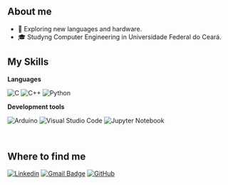 ## About me

- 🤔 Exploring new languages and hardware.
- 🎓 Studyng Computer Engineering in Universidade Federal do Ceará.

## My Skills

**Languages**


![C](https://img.shields.io/badge/c-%2300599C.svg?style=for-the-badge&logo=c&logoColor=white)
![C++](https://img.shields.io/badge/c++-%2300599C.svg?style=for-the-badge&logo=c%2B%2B&logoColor=white)
![Python](https://img.shields.io/badge/python-3670A0?style=for-the-badge&logo=python&logoColor=ffdd54)

**Development tools**

![Arduino](https://img.shields.io/badge/-Arduino-00979D?style=for-the-badge&logo=Arduino&logoColor=white)
![Visual Studio Code](https://img.shields.io/badge/Visual%20Studio%20Code-0078d7.svg?style=for-the-badge&logo=visual-studio-code&logoColor=white)
![Jupyter Notebook](https://img.shields.io/badge/jupyter-%23FA0F00.svg?style=for-the-badge&logo=jupyter&logoColor=white)

<br/>


## Where to find me

[![Linkedin](https://img.shields.io/badge/-hubertmiranda-blue?style=flat-square&logo=Linkedin&logoColor=white&link=https://www.linkedin.com/in/hubert-miranda/)](https://www.linkedin.com/in/hubert-miranda/)
[![Gmail Badge](https://img.shields.io/badge/-hubertluzm@gmail.com-006bed?style=flat-square&logo=Gmail&logoColor=white&link=mailto:hubertluzm@gmail.com)](mailto:hubertluzm@gmail.com)
[![GitHub](https://img.shields.io/github/followers/hubertlm?label=follow&style=social)](github.com/hubertlm)

<!---
hubertlm/hubertlm is a ✨ special ✨ repository because its `README.md` (this file) appears on your GitHub profile.
You can click the Preview link to take a look at your changes.
--->
